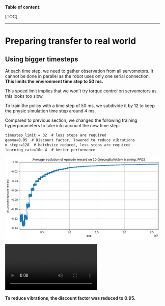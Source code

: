 **Table of content**:

[TOC]

* * *

# Preparing transfer to real world

## Using bigger timesteps

At each time step, we need to gather observation from all servomotors.
It cannot be done in parallel as the robot uses only one serial connection.
**This limits the environment time step to 50 ms.**

This speed limit implies that we won't try torque control on servomotors as this looks too slow.

To train the policy with a time step of 50 ms,
we subdivide it by 12 to keep the physic simulation time step around 4 ms.

Compared to previous section, we changed the following training hyperparameters to take into account the new time step:

```Python3
timestep_limit = 32  # less steps are required
gamma=0.95  # Discount factor, lowered to reduce vibrations
n_steps=128  # batchsize reduced, less steps are required
learning_rate=10e-4  # better performance
```

![Training results](img/transfer_real_world_new_timestep.png)

<video style="max-width:100%;height:auto" preload="metadata" controls="">
<source src="https://perso.crans.org/erdnaxe/videos/projet_hexapod/transfer_real_world_simulation.mp4" type="video/mp4">
</video><br/>

**To reduce vibrations, the discount factor was reduced to 0.95.**
